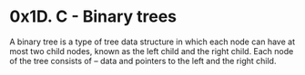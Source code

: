 # 0x1D. C - Binary trees

A binary tree is a type of tree data structure in which each node can have at most two child nodes, known as the left child and the right child. Each node of the tree consists of – data and pointers to the left and the right child.

